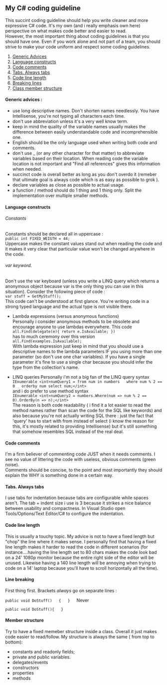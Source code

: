 ## My C# coding guideline

This succint coding guideline should help you write cleaner and more expressive C# code. It's my own (and i really emphasis own here) perspective on what makes code better and easier to read.  
However, the most important thing about coding guidelines is that you should have one. Even if you work alone and not part of a team, you should strive to make your code uniform and respect some coding guidelines.  

1.  [Generic Advices](#generic_advices)
2.  [Language constructs](#language_constructs)
3.  [Code comments](#language_constructs)
4.  [Tabs. Always tabs](#indentation)
5.  [Code line length](#linelength)
6.  [Breaking lines](#linebreaking)
7.  [Class member structure](#memberstructure)

#### Generic advices :

- use long descriptive names. Don't shorten names needlessly. You have Intellisense, you're not typing all characters each time.  
- don't use abbreviation unless it's a very well know term.  
- keep in mind the quality of the variable names usually makes the difference between easily understandable code and incomprehensible one.  
- English should be the only language used when writing both code and comments.  
- don't use _ (or any other character for that matter) to abbreviate variables based on their location. When reading code the variable location is not important and "Find all references" gives this information when needed.  
- succinct code is overall better as long as you don't overdo it (remeber that ultimate goal is always code which is as easy as possible to grok ).  
- declare variables as close as possible to actual usage.  
- a function / method should do 1 thing and 1 thing only. Split the implementation over multiple smaller methods.

#### Language constructs

###### Constants

Constants should be declared all in uppercase :  
`public int FIXED_WEIGTH = 44;`  
Uppercase makes the constant values stand out when reading the code and it makes it very clear that particular value won't be changed anywhere in the code.  

###### var keyword.

Don't use the var keyboard (unless you write a LINQ query which returns a anonymous object because var is the only thing you can use in this situation). Consider the following piece of code :  
`var stuff = GetMyStuff();`  
This code can't be understood at first glance. You're writing code in a strong typed language and the actual type is not visible there.  

- Lambda expressions (versus anonymous functions)  
Personally i consider anonymous methods to be obsolete and encourage anyone to use lambdas everywhere. This code  
`all.Find(delegate(e){ return e.IsAvailable; })`  
has to much ceremony over this version  
`all.Find(examples.IsAvailable);`  
With lambda expression just keep in mind that you should use a descriptive names to the lambda parameters IF you using more than one parameter (so don't use one char variables). If you have a single parameter it's fine to use a single char because you should infer the type from the collection's name.  

- LINQ queries Personally i'm not a big fan of the LINQ query syntax  
`IEnumerable <int>numQuery1 = from num in numbers  
where num % 2 == 0  
orderby num select num;</int>`  
and i do prefer to use method syntax  
`IEnumerable <int>numQuery2 = numbers.Where(num => num % 2 == 0).OrderBy(n => n);</int>`  
The reason is both code readability ( i find it a lot easier to read the method names rather than scan the code for the SQL like keywords) and also because you're not actually writing SQL there : just the fact that 'query' has to start with from instead of select (i know the reason for this, it's mostly related to providing Intellisense) but it's still something that somehow resembles SQL instead of the real deal.  

#### Code comments

I'm a firm believer of commenting code JUST when it needs comments. I see no value of littering the code with useless, obvious comments (green noise).  
Comments should be concise, to the point and most importantly they should explain the WHY is something done in a certain way.

#### Tabs. Always tabs

I use tabs for indentation because tabs are configurable while spaces aren't. The tab + indent size i use is 3 because it strikes a nice balance between usability and compactness. In Visual Studio open Tools/Options/Text Editor/C# to configure the indentation.

#### Code line length

This is usually a touchy topic. My advice is not to have a fixed length but "chop" the line where it makes sense. I personally find that having a fixed line length makes it harder to read the code in different scenarios (for instance....having the line length set to 80 chars makes the code look bad on a 24' 1080p monitor because the entire right side of the editor will be unused. Likewise having a 140 line length will be annoying when trying to code on a 14' laptop because you'll have to scroll horizontally all the time).  

#### Line breaking

First thing first. Brackets *always* go on separate lines :  

`public void DoStuff()  
{  
}  
`Never  

`public void DoStuff(){  
}`

#### Member structure

Try to have a fixed memeber structure inside a class. Overall it just makes code easier to read/follow. My structure is always the same ( from top to bottom):  
- constants and readonly fields;  
- private and public variables.  
- delegates/events  
- constructors  
- properties  
- methods